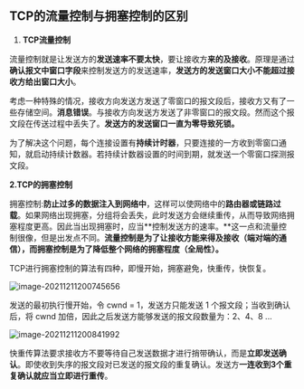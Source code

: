 ## TCP的流量控制与拥塞控制的区别

1. **TCP流量控制**

  流量控制就是让发送方的**发送速率不要太快**，要让接收方**来的及接收**。原理是通过**确认报文中窗口字段**来控制发送方的发送速率，**发送方的发送窗口大小不能超过接收方给出窗口大小**。

考虑一种特殊的情况，接收方向发送方发送了零窗口的报文段后，接收方又有了一些存储空间。**消息错误**。与接收方向发送方发送了非零窗口的报文段。然而这个报文段在传送过程中丢失了。**发送方的发送窗口一直为零导致死锁。**

 为了解决这个问题，每个连接设置有**持续计时器**，只要连接的一方收到零窗口通知，就启动持续计数器。若持续计数器设置的时间到期，就发送一个零窗口探测报文段。

**2.TCP的拥塞控制**

拥塞控制:**防止过多的数据注入到网络中**，这样可以使网络中的**路由器或链路过载**。如果网络出现拥塞，分组将会丢失，此时发送方会继续重传，从而导致网络拥塞程度更高。因此当出现拥塞时，应当**控制发送方的速率。**这一点和流量控制很像，但是出发点不同。**流量控制是为了让接收方能来得及接收（端对端的通信），而拥塞控制是为了降低整个网络的拥塞程度（全局性）。**

TCP进行拥塞控制的算法有四种，即慢开始，拥塞避免，快重传，快恢复。

![image-20211211200745656](C:\Users\86159\AppData\Roaming\Typora\typora-user-images\image-20211211200745656.png)

发送的最初执行慢开始，令 cwnd = 1，发送方只能发送 1 个报文段；当收到确认后，将 cwnd 加倍，因此之后发送方能够发送的报文段数量为：2、4、8 ...

![image-20211211200841992](C:\Users\86159\AppData\Roaming\Typora\typora-user-images\image-20211211200841992.png)

快重传算法要求接收方不要等待自己发送数据才进行捎带确认，而是**立即发送确认**。即使收到失序的报文段对已发送的报文段的重复确认。发送方**一连收到3个重复确认就应当立即进行重传**。

